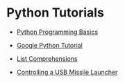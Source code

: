 # Python Tutorials


* [Python Programming Basics](https://dzone.com/articles/python-programming-basics-with-examples)

* [Google Python Tutorial](https://developers.google.com/edu/python/)

* [List Comprehensions](http://treyhunner.com/2015/12/python-list-comprehensions-now-in-color/)

* [Controlling a USB Missile Launcher](http://www.rkblog.rk.edu.pl/w/p/controlling-usb-missile-launchers-python/)